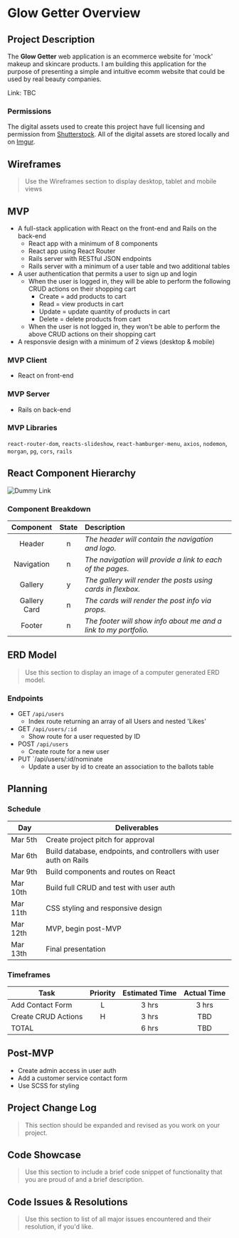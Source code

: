 # Glow Getter Overview 

## Project Description

The **Glow Getter** web application is an ecommerce website for 'mock' makeup and skincare products. I am building this application for the purpose of presenting a simple and intuitive ecomm website that could be used by real beauty companies.  

Link: TBC

### Permissions

The digital assets used to create this project have full licensing and permission from [Shutterstock](https://www.shutterstock.com/home). All of the digital assets are stored locally and on [Imgur](https://imgur.com/).

## Wireframes

> Use the Wireframes section to display desktop, tablet and mobile views

## MVP

- A full-stack application with React on the front-end and Rails on the back-end
	- React app with a minimum of 8 components
	- React app using React Router 
	- Rails server with RESTful JSON endpoints
	- Rails server with a minimum of a user table and two additional tables 
- A user authentication that permits a user to sign up and login
	- When the user is logged in, they will be able to perform the following CRUD actions on their shopping cart
		- Create = add products to cart
		- Read = view products in cart
		- Update = update quantity of products in cart
		- Delete = delete products from cart 
	- When the user is not logged in, they won't be able to perform the above CRUD actions on their shopping cart 
- A responsvie design with a minimum of 2 views (desktop & mobile)

### MVP Client

- React on front-end

### MVP Server

- Rails on back-end

### MVP Libraries

`react-router-dom`, `reacts-slideshow`, `react-hamburger-menu`, `axios`, `nodemon`, `morgan`, `pg`, `cors`, `rails`

## React Component Hierarchy

![Dummy Link](url)

### Component Breakdown

|  Component   | State | Description                                                      |
| :----------: | :---: | :--------------------------------------------------------------- |
|    Header    |   n   | _The header will contain the navigation and logo._               |
|  Navigation  |   n   | _The navigation will provide a link to each of the pages._       |
|   Gallery    |   y   | _The gallery will render the posts using cards in flexbox._      |
| Gallery Card |   n   | _The cards will render the post info via props._                 |
|    Footer    |   n   | _The footer will show info about me and a link to my portfolio._ |

## ERD Model

> Use this section to display an image of a computer generated ERD model.

### Endpoints

- GET `/api/users`
	- Index route returning an array of all Users and nested 'Likes'
- GET `/api/users/:id`
	- Show route for a user requested by ID
- POST `/api/users`
	- Create route for a new user
- PUT `/api/users/:id/nominate
  - Update a user by id to create an association to the ballots table

## Planning

### Schedule

|  Day   | Deliverables                                   |
| ------ | ---------------------------------------------- |
|Mar 5th | Create project pitch for approval              |
|Mar 6th | Build database, endpoints, and controllers with user auth on Rails          |
|Mar 9th | Build components and routes on React           |
|Mar 10th| Build full CRUD and test with user auth                  |
|Mar 11th| CSS styling and responsive design              |
|Mar 12th| MVP, begin post-MVP                            |
|Mar 13th| Final presentation                             | 

### Timeframes

| Task                | Priority | Estimated Time | Actual Time |
| ------------------- | :------: | :------------: | :---------: |
| Add Contact Form    |    L     |     3 hrs      |    3 hrs    |
| Create CRUD Actions |    H     |     3 hrs      |     TBD     |
| TOTAL               |          |     6 hrs      |     TBD     |

## Post-MVP

- Create admin access in user auth 
- Add a customer service contact form 
- Use SCSS for styling 

## Project Change Log

> This section should be expanded and revised as you work on your project.

## Code Showcase

> Use this section to include a brief code snippet of functionality that you are proud of and a brief description.

## Code Issues & Resolutions

> Use this section to list of all major issues encountered and their resolution, if you'd like.
